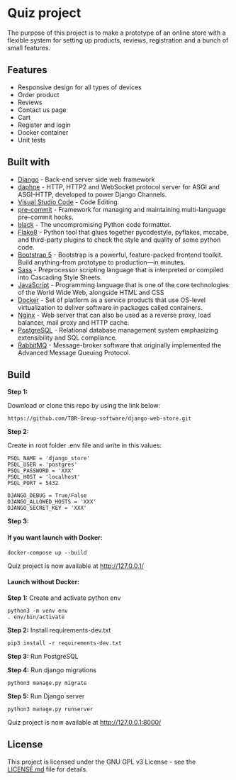 # Quiz project
The purpose of this project is to make a prototype of an online store with a flexible system for setting up products, reviews, registration and a bunch of small features.


## Features

- Responsive design for all types of devices
- Order product
- Reviews
- Contact us page
- Cart
- Register and login
- Docker container
- Unit tests

## Built with
- [Django](https://www.djangoproject.com/) - Back-end server side web framework
- [daphne](https://github.com/django/daphne/) - HTTP, HTTP2 and WebSocket protocol server for ASGI and ASGI-HTTP, developed to power Django Channels.
- [Visual Studio Code](https://code.visualstudio.com/) - Code Editing.
- [pre-commit](https://pre-commit.com/) - Framework for managing and maintaining multi-language pre-commit hooks.
- [black](https://github.com/psf/black) - The uncompromising Python code formatter.
- [Flake8](https://github.com/pycqa/flake8) - Python tool that glues together pycodestyle, pyflakes, mccabe, and third-party plugins to check the style and quality of some python code.
- [Bootstrap 5](https://getbootstrap.com/) - Bootstrap is a powerful, feature-packed frontend toolkit. Build anything-from prototype to production—in minutes.
- [Sass](https://sass-lang.com/) - Preprocessor scripting language that is interpreted or compiled into Cascading Style Sheets.
- [JavaScript](https://www.ecma-international.org/publications-and-standards/standards/ecma-262/) - Programming language that is one of the core technologies of the World Wide Web, alongside HTML and CSS
- [Docker](https://www.docker.com/) - Set of platform as a service products that use OS-level virtualization to deliver software in packages called containers.
- [Nginx](https://www.nginx.com/) -  Web server that can also be used as a reverse proxy, load balancer, mail proxy and HTTP cache.
- [PostgreSQL](https://www.postgresql.org/) - Relational database management system emphasizing extensibility and SQL compliance.
- [RabbitMQ](https://www.rabbitmq.com/) - Message-broker software that originally implemented the Advanced Message Queuing Protocol.

## Build

**Step 1:**

Download or clone this repo by using the link below:

```
https://github.com/TBR-Group-software/django-web-store.git
```

**Step 2:**

Create in root folder .env file and write in this values:

```
PSQL_NAME = 'django_store'
PSQL_USER = 'postgres'
PSQL_PASSWORD = 'XXX'
PSQL_HOST = 'localhost'
PSQL_PORT = 5432

DJANGO_DEBUG = True/False
DJANGO_ALLOWED_HOSTS = 'XXX'
DJANGO_SECRET_KEY = 'XXX'
```

**Step 3:**
#### If you want launch with Docker:

```
docker-compose up --build
```

Quiz project is now available at http://127.0.0.1/

#### Launch without Docker:

**Step 1:**
Create and activate python env
```
python3 -m venv env
. env/bin/activate
```
**Step 2:**
Install requirements-dev.txt
```
pip3 install -r requirements-dev.txt
```
**Step 3:**
Run PostgreSQL

**Step 4:**
Run django migrations
```
python3 manage.py migrate
```
**Step 5:**
Run Django server
```
python3 manage.py runserver
```

Quiz project is now available at http://127.0.0.1:8000/


## License
This project is licensed under the GNU GPL v3 License - see the [LICENSE.md](https://github.com/TBR-Group-software/django-web-store/blob/main/LICENSE) file for details.
